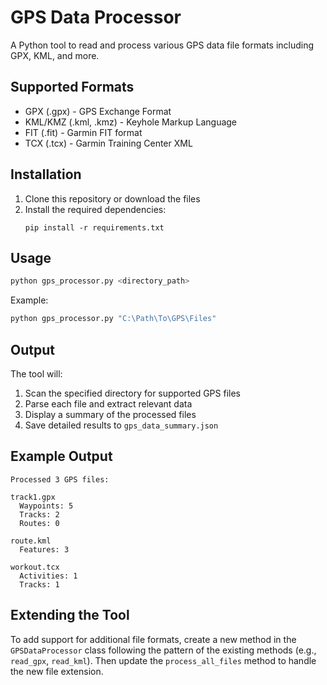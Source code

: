 # GPS Data Processor

A Python tool to read and process various GPS data file formats including GPX, KML, and more.

## Supported Formats

- GPX (.gpx) - GPS Exchange Format
- KML/KMZ (.kml, .kmz) - Keyhole Markup Language
- FIT (.fit) - Garmin FIT format
- TCX (.tcx) - Garmin Training Center XML

## Installation

1. Clone this repository or download the files
2. Install the required dependencies:
   ```
   pip install -r requirements.txt
   ```

## Usage

```bash
python gps_processor.py <directory_path>
```

Example:
```bash
python gps_processor.py "C:\Path\To\GPS\Files"
```

## Output

The tool will:
1. Scan the specified directory for supported GPS files
2. Parse each file and extract relevant data
3. Display a summary of the processed files
4. Save detailed results to `gps_data_summary.json`

## Example Output

```
Processed 3 GPS files:

track1.gpx
  Waypoints: 5
  Tracks: 2
  Routes: 0

route.kml
  Features: 3

workout.tcx
  Activities: 1
  Tracks: 1
```

## Extending the Tool

To add support for additional file formats, create a new method in the `GPSDataProcessor` class following the pattern of the existing methods (e.g., `read_gpx`, `read_kml`). Then update the `process_all_files` method to handle the new file extension.
